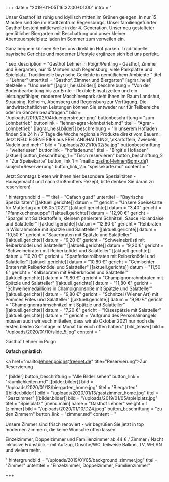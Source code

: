 +++
date = "2019-01-05T16:32:00+01:00"
intro = "<p>Unser Gasthof ist ruhig und idyllisch mitten im Grünen gelegen. In nur 15 Minuten sind Sie im Stadtzentrum Regensburgs. Unser familiengeführter Gasthof besteht mittlerweile in der 4. Generation. Unser neu gestalteter gemütlicher Biergarten mit Beschattung und unser kleiner Abenteuerspielplatz laden im Sommer zum verweilen ein.</p><p>Ganz bequem können Sie bei uns direkt im Hof parken. Traditionelle bayrische Gerichte und moderner Lifestyle ergänzen sich bei uns perfekt.</p>"
seo_description = "Gasthof Lehner in Poign/Pentling - Gasthof, Zimmer und Biergarten, nur 15 Mintuen nach Regensburg, viele Parkplätze und Spielplatz. Traditionelle bayrische Gerichte in gemütlichem Ambiente "
titel = "Lehner"
untertitel = "Gasthof, Zimmer und Biergarten"
[agrar_heisl]
titelzeile = "Und mehr"
[[agrar_heisl.bilder]]
beschreibung = "Von der Bodenbearbeitung bis zur Ernte – flexible Einsatzzeiten und ein leistungsfähiger, moderner Maschinenpark steht Ihnen im Raum Landshut, Straubing, Kelheim, Abensberg und Regensburg zur Verfügung. Die landwirtschaftlichen Leistungen können Sie entweder nur für Teilbereiche oder im Ganzen beauftragen."
bild = "/uploads/2019/02/04/duengerstreuer.png"
buttonbeschriftung = "zum Lohnbetrieb"
buttonlink = "lehner-agrar-lohnbetrieb.md"
titel = "Agrar - Lohnbetrieb"
[[agrar_heisl.bilder]]
beschreibung = "In unserem Hofladen finden Sie 24 h / 7 Tage die Woche regionale Produkte direkt vom Bauern: Jetzt NEU: EIGENE EIER aus FREILANDHALTUNG, \nKartoffeln, Zwiebeln, Nudeln und mehr"
bild = "/uploads/2021/10/02/5a.jpg"
buttonbeschriftung = "weiterlesen"
buttonlink = "hofladen.md"
titel = "Birgit`s Hofladen"
[aktuell]
button_beschriftung_1 = "Tisch reservieren"
button_beschriftung_2 = "Zur Speisekarte"
button_link_1 = "mailto:gasthof-lehner@gmx.de?subject=Reservierung"
button_link_2 = "speisekarte.md"
content = "<p>Jetzt Sonntags bieten wir Ihnen hier besondere Spezialitäten - Hausgemacht und nach Großmutters Rezept, bitte denken Sie daran zu reservieren!</p>"
hintergrundbild = ""
titel = "Oafach guad"
untertitel = "Bayrische Spezialitäten"
[[aktuell.gerichte]]
datum = ""
gericht = "Unsere Speisekarte für Muttertag am 08.05.2022"
[[aktuell.gerichte]]
datum = "3,40"
gericht = "Pfannkuchensuppe"
[[aktuell.gerichte]]
datum = "12,90 €"
gericht = "Spargel mit Salzkartoffeln, kleinem paniertem Schnitzel, Sauce Hollandaise und Salatteller"
[[aktuell.gerichte]]
datum = "12,80 €"
gericht = "Rehbraten in Wildrahmsoße mit Spätzle und Salatteller"
[[aktuell.gerichte]]
datum = "10,50 €"
gericht = "Sauerbraten mit Spätzle und Salatteller"
[[aktuell.gerichte]]
datum = "9,20 €"
gericht = "Schweinebrüstl mit Reiberknödel und Salatteller"
[[aktuell.gerichte]]
datum = "9,20 €"
gericht = "Schweinebraten mit Reiberknödel und Salatteller"
[[aktuell.gerichte]]
datum = "10,20 €"
gericht = "Spanferkelrollbraten mit Reiberknödel und Salatteller"
[[aktuell.gerichte]]
datum = "10,80 €"
gericht = "Gemischter Braten mit Reiberknödel und Salatteller"
[[aktuell.gerichte]]
datum = "11,50 €"
gericht = "Kalbsbraten mit Reiberknödel und Salatteller"
[[aktuell.gerichte]]
datum = "9,80 €"
gericht = "Champignonrahmbraten mit Spätzle und Salatteller"
[[aktuell.gerichte]]
datum = "11,80 €"
gericht = "Schweinemedaillions in Champignonsoße mit Spätzle und Salatteller"
[[aktuell.gerichte]]
datum = "9,80 €"
gericht = "Schnitzel (Wiener Art) mit Pommes Frites und Salatteller"
[[aktuell.gerichte]]
datum = "9,90 €"
gericht = "Champignonrahmschnitzel mit Spätzle und Salatteller"
[[aktuell.gerichte]]
datum = "7,20 €"
gericht = "Käsespätzle mit Salatteller"
[[aktuell.gerichte]]
datum = ""
gericht = "Aufgrund des Personalmangels müssen auch wir euch mitteilen, dass wir ab Oktober 2021 nur noch die ersten beiden Sonntage im Monat für euch offen haben."
[bild_teaser]
bild = "/uploads/2020/01/10/slide_5.jpg"
content = "<p>Gasthof Lehner in Poign</p><p><strong>Oafach gmiatlich</strong></p><p><a href=\"mailto:lehner.poign@freenet.de\" title=\"Reservierung\">Zur Reservierung</a></p>"
[bilder]
button_beschriftung = "Alle Bilder sehen"
button_link = "räumlichkeiten.md"
[[bilder.bilder]]
bild = "/uploads/2020/01/13/biergarten_home.jpg"
titel = "Biergarten"
[[bilder.bilder]]
bild = "/uploads/2020/01/13/gastzimmer_home.jpg"
titel = "Gastzimmer"
[[bilder.bilder]]
bild = "/uploads/2019/01/05/spielplatz.jpg"
titel = "Spielplatz"
[menu.main]
name = "Gasthof Lehner"
weight = 1
[zimmer]
bild = "/uploads/2020/01/10/DZ4.jpeg"
button_beschriftung = "zu den Zimmern"
button_link = "zimmer.md"
content = "<p>Unsere Zimmer sind frisch renoviert - wir begrüßen Sie jetzt in top modernen Zimmern, die keine Wünsche offen lassen.</p><p>Einzelzimmer, Doppelzimmer und Familienzimmer ab 44 € / Zimmer / Nacht inklusive Frühstück - mit Aufzug, Dusche/WC, teilweise Balkon, TV, W-LAN und vielem mehr.</p>"
hintergrundbild = "/uploads/2019/01/05/background_zimmer.jpg"
titel = "Zimmer"
untertitel = "Einzelzimmer, Doppelzimmer, Familienzimmer"

+++
